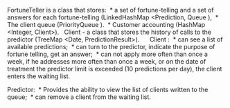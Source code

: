 FortuneTeller is a class that stores:
 * a set of fortune-telling and a set of answers for each fortune-telling (LinkedHashMap <Prediction, Queue <Answer>),
 * The client queue (PriorityQueue <Client>).
 * Customer accounting (HashMap <Integer, Client>).
  Client - a class that stores the history of calls to the predictor (TreeMap <Date, PredictionResult>). 
   
Client :
 * can see a list of available predictions;
 * can turn to the predictor, indicate the purpose of fortune telling, get an answer;
 * can not apply more often than once a week, if he addresses more often than once a week, or on the date of treatment the predictor limit is exceeded (10 predictions per day), the client enters the waiting list.

Predictor:
 * Provides the ability to view the list of clients written to the queue;
 * can remove a client from the waiting list. 
